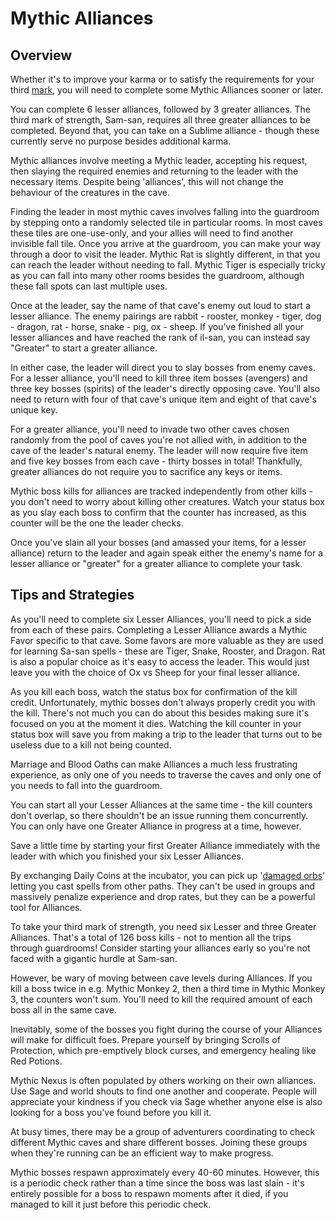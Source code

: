 # Mythic Alliances

## Overview

Whether it's to improve your karma or to satisfy the requirements for your third [mark](character/mark.md), you will need to complete some Mythic Alliances sooner or later.

You can complete 6 lesser alliances, followed by 3 greater alliances. The third mark of strength, Sam-san, requires all three greater alliances to be completed. Beyond that, you can take on a Sublime alliance - though these currently serve no purpose besides additional karma.

Mythic alliances involve meeting a Mythic leader, accepting his request, then slaying the required enemies and returning to the leader with the necessary items. Despite being 'alliances', this will not change the behaviour of the creatures in the cave.

Finding the leader in most mythic caves involves falling into the guardroom by stepping onto a randomly selected tile in particular rooms. In most caves these tiles are one-use-only, and your allies will need to find another invisible fall tile. Once you arrive at the guardroom, you can make your way through a door to visit the leader. Mythic Rat is slightly different, in that you can reach the leader without needing to fall. Mythic Tiger is especially tricky as you can fall into many other rooms besides the guardroom, although these fall spots can last multiple uses.

Once at the leader, say the name of that cave's enemy out loud to start a lesser alliance. The enemy pairings are rabbit - rooster, monkey - tiger, dog - dragon, rat - horse, snake - pig, ox - sheep. If you've finished all your lesser alliances and have reached the rank of il-san, you can instead say "Greater" to start a greater alliance.

In either case, the leader will direct you to slay bosses from enemy caves. For a lesser alliance, you'll need to kill three item bosses (avengers) and three key bosses (spirits) of the leader's directly opposing cave. You'll also need to return with four of that cave's unique item and eight of that cave's unique key.

For a greater alliance, you'll need to invade two other caves chosen randomly from the pool of caves you're not allied with, in addition to the cave of the leader's natural enemy. The leader will now require five item and five key bosses from each cave - thirty bosses in total! Thankfully, greater alliances do not require you to sacrifice any keys or items.

Mythic boss kills for alliances are tracked independently from other kills - you don't need to worry about killing other creatures. Watch your status box as you slay each boss to confirm that the counter has increased, as this counter will be the one the leader checks.

Once you've slain all your bosses (and amassed your items, for a lesser alliance) return to the leader and again speak either the enemy's name for a lesser alliance or "greater" for a greater alliance to complete your task.

## Tips and Strategies

As you'll need to complete six Lesser Alliances, you'll need to pick a side from each of these pairs. Completing a Lesser Alliance awards a Mythic Favor specific to that cave. Some favors are more valuable as they are used for learning Sa-san spells - these are Tiger, Snake, Rooster, and Dragon. Rat is also a popular choice as it's easy to access the leader. This would just leave you with the choice of Ox vs Sheep for your final lesser alliance.

As you kill each boss, watch the status box for confirmation of the kill credit. Unfortunately, mythic bosses don't always properly credit you with the kill. There's not much you can do about this besides making sure it's focused on you at the moment it dies. Watching the kill counter in your status box will save you from making a trip to the leader that turns out to be useless due to a kill not being counted.

Marriage and Blood Oaths can make Alliances a much less frustrating experience, as only one of you needs to traverse the caves and only one of you needs to fall into the guardroom.

You can start all your Lesser Alliances at the same time - the kill counters don't overlap, so there shouldn't be an issue running them concurrently. You can only have one Greater Alliance in progress at a time, however.

Save a little time by starting your first Greater Alliance immediately with the leader with which you finished your six Lesser Alliances.

By exchanging Daily Coins at the incubator, you can pick up '[damaged orbs](combat/orbs.md)' letting you cast spells from other paths. They can't be used in groups and massively penalize experience and drop rates, but they can be a powerful tool for Alliances.

To take your third mark of strength, you need six Lesser and three Greater Alliances. That's a total of 126 boss kills - not to mention all the trips through guardrooms! Consider starting your alliances early so you're not faced with a gigantic hurdle at Sam-san.

However, be wary of moving between cave levels during Alliances. If you kill a boss twice in e.g. Mythic Monkey 2, then a third time in Mythic Monkey 3, the counters won't sum. You'll need to kill the required amount of each boss all in the same cave.

Inevitably, some of the bosses you fight during the course of your Alliances will make for difficult foes. Prepare yourself by bringing Scrolls of Protection, which pre-emptively block curses, and emergency healing like Red Potions.

Mythic Nexus is often populated by others working on their own alliances. Use Sage and world shouts to find one another and cooperate. People will appreciate your kindness if you check via Sage whether anyone else is also looking for a boss you've found before you kill it.

At busy times, there may be a group of adventurers coordinating to check different Mythic caves and share different bosses. Joining these groups when they're running can be an efficient way to make progress.

Mythic bosses respawn approximately every 40-60 minutes. However, this is a periodic check rather than a time since the boss was last slain - it's entirely possible for a boss to respawn moments after it died, if you managed to kill it just before this periodic check.

